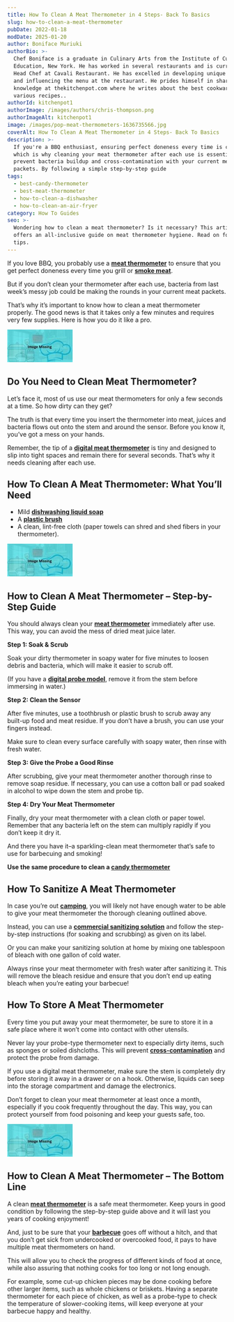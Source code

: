 ```yaml
---
title: How To Clean A Meat Thermometer in 4 Steps- Back To Basics
slug: how-to-clean-a-meat-thermometer
pubDate: 2022-01-18
modDate: 2025-01-20
author: Boniface Muriuki
authorBio: >-
  Chef Boniface is a graduate in Culinary Arts from the Institute of Culinary
  Education, New York. He has worked in several restaurants and is currently the
  Head Chef at Cavali Restaurant. He has excelled in developing unique recipes
  and influencing the menu at the restaurant. He prides himself in sharing his
  knowledge at thekitchenpot.com where he writes about the best cookware for
  various recipes..
authorId: kitchenpot1
authorImage: /images/authors/chris-thompson.png
authorImageAlt: kitchenpot1
image: /images/pop-meat-thermometers-1636735566.jpg
coverAlt: How To Clean A Meat Thermometer in 4 Steps- Back To Basics
description: >-
  If you're a BBQ enthusiast, ensuring perfect doneness every time is crucial,
  which is why cleaning your meat thermometer after each use is essential to
  prevent bacteria buildup and cross-contamination with your current meat
  packets. By following a simple step-by-step guide
tags:
  - best-candy-thermometer
  - best-meat-thermometer
  - how-to-clean-a-dishwasher
  - how-to-clean-an-air-fryer
category: How To Guides
seo: >-
  Wondering how to clean a meat thermometer? Is it necessary? This article
  offers an all-inclusive guide on meat thermometer hygiene. Read on for unique
  tips.
---
```


If you love BBQ, you probably use a **[meat thermometer](https://thekitchenpot.com/blog/best-meat-thermometer-for-smoking//)** to ensure that you get perfect doneness every time you grill or **[smoke meat](https://thekitchenpot.com/blog/best-offset-smoker-for-beginners//)**.

But if you don’t clean your thermometer after each use, bacteria from last week’s messy job could be making the rounds in your current meat packets.

That’s why it’s important to know how to clean a meat thermometer properly. The good news is that it takes only a few minutes and requires very few supplies. Here is how you do it like a pro.

![How to Clean a meat thermometer](images/portablegasgrill.jpg)

## **Do You Need to Clean Meat Thermometer?**

Let’s face it, most of us use our meat thermometers for only a few seconds at a time. So how dirty can they get?

The truth is that every time you insert the thermometer into meat, juices and bacteria flows out onto the stem and around the sensor. Before you know it, you’ve got a mess on your hands.

Remember, the tip of a **[digital meat thermometer](https://thekitchenpot.com/blog/7-best-candy-thermometer//)** is tiny and designed to slip into tight spaces and remain there for several seconds. That’s why it needs cleaning after each use.

## **How To Clean A Meat Thermometer: What You’ll Need**

-   Mild **[dishwashing liquid soap](https://www.amazon.com/s?k=cleaning+detergents&crid=2O29IQTTQISVE&sprefix=cleaning+detergen%2Caps%2C626&?tag=kitchenpot-20)**
-   A **[plastic brush](https://www.amazon.com/s?k=cleaning+brushes&crid=3BAR1FMSGCQ4T&sprefix=cleaning+brus%2Caps%2C861&?tag=kitchenpot-20)**
-   A clean, lint-free cloth (paper towels can shred and shed fibers in your thermometer).

![What you need to clean a meat thermometer](images/portablegasgrill.jpg)

## **How to Clean A Meat Thermometer – Step-by-Step Guide**

You should always clean your **[meat thermometer](https://thekitchenpot.com/blog/best-meat-thermometer-for-smoking//)** immediately after use. This way, you can avoid the mess of dried meat juice later.

**Step 1: Soak & Scrub**

Soak your dirty thermometer in soapy water for five minutes to loosen debris and bacteria, which will make it easier to scrub off.

(If you have a **[digital probe model](https://www.amazon.com/ThermoPro-Digital-Instant-Thermometer-Kitchen/dp/B01IHHLB3W/?tag=kitchenpot-20)**, remove it from the stem before immersing in water.)

**Step 2: Clean the Sensor**

After five minutes, use a toothbrush or plastic brush to scrub away any built-up food and meat residue. If you don’t have a brush, you can use your fingers instead.

Make sure to clean every surface carefully with soapy water, then rinse with fresh water.

**Step 3: Give the Probe a Good Rinse**

After scrubbing, give your meat thermometer another thorough rinse to remove soap residue. If necessary, you can use a cotton ball or pad soaked in alcohol to wipe down the stem and probe tip.

**Step 4: Dry Your Meat Thermometer**

Finally, dry your meat thermometer with a clean cloth or paper towel. Remember that any bacteria left on the stem can multiply rapidly if you don’t keep it dry it.

And there you have it–a sparkling-clean meat thermometer that’s safe to use for barbecuing and smoking!

**Use the same procedure to clean a [candy thermometer](https://thekitchenpot.com/blog/7-best-candy-thermometer//)**

## **How To Sanitize A Meat Thermometer**

In case you’re out **[camping](https://thekitchenpot.com/blog/best-camping-cookware//)**, you will likely not have enough water to be able to give your meat thermometer the thorough cleaning outlined above.

Instead, you can use a **[commercial sanitizing solution](https://www.amazon.com/s?k=sanitizing+solution+for+cleaning&crid=2Y1SVIKSYDFZH&sprefix=sanitizing+solution%2Caps%2C629&?tag=kitchenpot-20)** and follow the step-by-step instructions (for soaking and scrubbing) as given on its label.

Or you can make your sanitizing solution at home by mixing one tablespoon of bleach with one gallon of cold water.

Always rinse your meat thermometer with fresh water after sanitizing it. This will remove the bleach residue and ensure that you don’t end up eating bleach when you’re eating your barbecue!

## **How To Store A Meat Thermometer**

Every time you put away your meat thermometer, be sure to store it in a safe place where it won’t come into contact with other utensils.

Never lay your probe-type thermometer next to especially dirty items, such as sponges or soiled dishcloths. This will prevent **[cross-contamination](https://www.health.state.mn.us/people/foodsafety/clean/xcontamination.html)** and protect the probe from damage.

If you use a digital meat thermometer, make sure the stem is completely dry before storing it away in a drawer or on a hook. Otherwise, liquids can seep into the storage compartment and damage the electronics.

Don’t forget to clean your meat thermometer at least once a month, especially if you cook frequently throughout the day. This way, you can protect yourself from food poisoning and keep your guests safe, too.

![How to Sanitize a Meat Thermometer](images/portablegasgrill.jpg)

## **How to Clean A Meat Thermometer – The Bottom Line**

A clean **[meat thermometer](https://thekitchenpot.com/blog/best-meat-thermometer-for-smoking//)** is a safe meat thermometer. Keep yours in good condition by following the step-by-step guide above and it will last you years of cooking enjoyment!

And, just to be sure that your **[barbecue](https://thekitchenpot.com/blog/best-infrared-grills-for-the-money//)** goes off without a hitch, and that you don’t get sick from undercooked or overcooked food, it pays to have multiple meat thermometers on hand.

This will allow you to check the progress of different kinds of food at once, while also assuring that nothing cooks for too long or not long enough.

For example, some cut-up chicken pieces may be done cooking before other larger items, such as whole chickens or briskets. Having a separate thermometer for each piece of chicken, as well as a probe-type to check the temperature of slower-cooking items, will keep everyone at your barbecue happy and healthy.